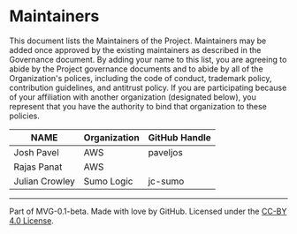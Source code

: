 # Maintainers

This document lists the Maintainers of the Project. Maintainers may be added once approved by the existing maintainers as described in the Governance document. By adding your name to this list, you are agreeing to abide by the Project governance documents and to abide by all of the Organization's polices, including the code of conduct, trademark policy, contribution guidelines, and antitrust policy. If you are participating because of your affiliation with another organization (designated below), you represent that you have the authority to bind that organization to these policies.

| **NAME** | **Organization** | **GitHub Handle** |
| --- | --- | -- |
| Josh Pavel | AWS | paveljos |
| Rajas Panat | AWS |
| Julian Crowley | Sumo Logic | jc-sumo 

---
Part of MVG-0.1-beta.
Made with love by GitHub. Licensed under the [CC-BY 4.0 License](https://creativecommons.org/licenses/by-sa/4.0/).
